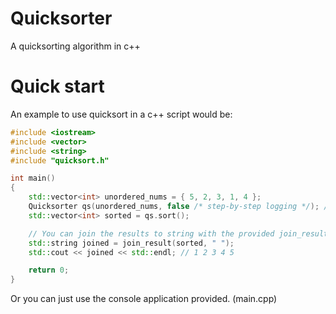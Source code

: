 # Quicksorter
A quicksorting algorithm in c++

# Quick start
An example to use quicksort in a c++ script would be:
```c++
#include <iostream>
#include <vector>
#include <string>
#include "quicksort.h"

int main()
{
	std::vector<int> unordered_nums = { 5, 2, 3, 1, 4 };
	Quicksorter qs(unordered_nums, false /* step-by-step logging */); /* Only accepts vector<int> (for now) */
	std::vector<int> sorted = qs.sort();

	// You can join the results to string with the provided join_result(std::vector<int> vec, std::string seperator) function
	std::string joined = join_result(sorted, " ");
	std::cout << joined << std::endl; // 1 2 3 4 5

	return 0;
}
```
Or you can just use the console application provided. (main.cpp)

